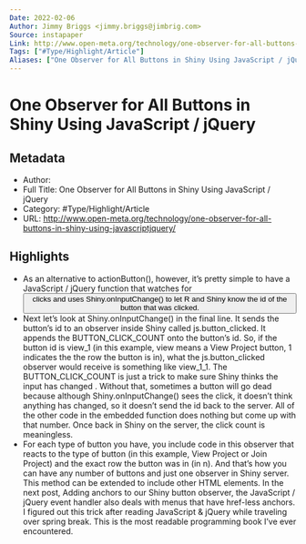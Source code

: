 ```yaml
---
Date: 2022-02-06
Author: Jimmy Briggs <jimmy.briggs@jimbrig.com>
Source: instapaper
Link: http://www.open-meta.org/technology/one-observer-for-all-buttons-in-shiny-using-javascriptjquery/
Tags: ["#Type/Highlight/Article"]
Aliases: ["One Observer for All Buttons in Shiny Using JavaScript / jQuery", "One Observer for All Buttons in Shiny Using JavaScript / jQuery"]
---
```

# One Observer for All Buttons in Shiny Using JavaScript / jQuery

## Metadata
- Author: 
- Full Title: One Observer for All Buttons in Shiny Using JavaScript / jQuery
- Category: #Type/Highlight/Article
- URL: http://www.open-meta.org/technology/one-observer-for-all-buttons-in-shiny-using-javascriptjquery/

## Highlights
- As an alternative to actionButton(), however, it’s pretty simple to have a JavaScript / jQuery function that watches for <button> clicks and uses Shiny.onInputChange() to let R and Shiny know the id of the button that was clicked.
- Next let’s look at Shiny.onInputChange() in the final line. It sends the button’s id to an observer inside Shiny called js.button_clicked. It appends the BUTTON_CLICK_COUNT onto the button’s id. So, if the button id is view_1 (in this example, view means a View Project button, 1 indicates the the row the button is in), what the js.button_clicked observer would receive is something like view_1_1.
  The BUTTON_CLICK_COUNT is just a trick to make sure Shiny thinks the input has changed . Without that, sometimes a button will go dead because although Shiny.onInputChange() sees the click, it doesn’t think anything has changed, so it doesn’t send the id back to the server. All of the other code in the embedded function does nothing but come up with that number. Once back in Shiny on the server, the click count is meaningless.
- For each type of button you have, you include code in this observer that reacts to the type of button (in this example, View Project or Join Project) and the exact row the button was in (in n). And that’s how you can have any number of buttons and just one observer in Shiny server.
  This method can be extended to include other HTML elements. In the next post, Adding anchors to our Shiny button observer, the JavaScript / jQuery event handler also deals with menus that have href-less anchors.
  I figured out this trick after reading JavaScript & jQuery while traveling over spring break. This is the most readable programming book I’ve ever encountered.
